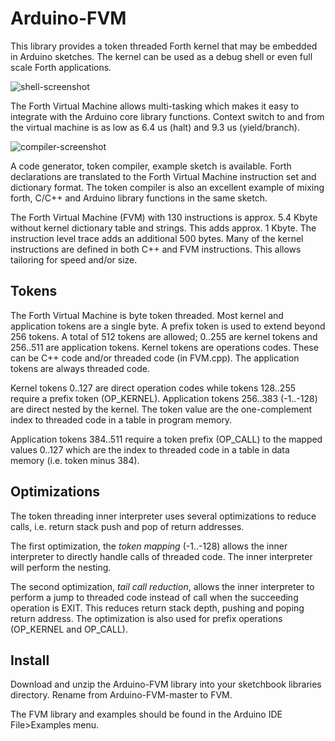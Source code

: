 # Arduino-FVM

This library provides a token threaded Forth kernel that may be
embedded in Arduino sketches. The kernel can be used as a debug
shell or even full scale Forth applications.

![shell-screenshot](https://dl.dropboxusercontent.com/u/993383/Cosa/screenshots/Screenshot%20from%202016-12-30%2020-40-06.png)

The Forth Virtual Machine allows multi-tasking which makes it easy to
integrate with the Arduino core library functions. Context switch to
and from the virtual machine is as low as 6.4 us (halt) and 9.3 us
(yield/branch).

![compiler-screenshot](https://dl.dropboxusercontent.com/u/993383/Cosa/screenshots/Screenshot%20from%202017-01-01%2016-54-07.png)

A code generator, token compiler, example sketch is available. Forth
declarations are translated to the Forth Virtual Machine instruction
set and dictionary format. The token compiler is also an excellent
example of mixing forth, C/C++ and Arduino library functions in the
same sketch.

The Forth Virtual Machine (FVM) with 130 instructions is approx. 5.4
Kbyte without kernel dictionary table and strings. This adds approx. 1
Kbyte. The instruction level trace adds an additional 500 bytes. Many of
the kernel instructions are defined in both C++ and FVM
instructions. This allows tailoring for speed and/or size.

## Tokens

The Forth Virtual Machine is byte token threaded. Most kernel and
application tokens are a single byte. A prefix token is used to
extend beyond 256 tokens. A total of 512 tokens are allowed; 0..255
are kernel tokens and 256..511 are application tokens. Kernel tokens
are operations codes. These can be C++ code and/or threaded code (in
FVM.cpp). The application tokens are always threaded code.

Kernel tokens 0..127 are direct operation codes while tokens 128..255
require a prefix token (OP_KERNEL). Application tokens 256..383
(-1..-128) are direct nested by the kernel. The token value are the
one-complement index to threaded code in a table in program memory.

Application tokens 384..511 require a token prefix (OP_CALL) to the
mapped values 0..127 which are the index to threaded code in a table
in data memory (i.e. token minus 384).

## Optimizations

The token threading inner interpreter uses several optimizations to
reduce calls, i.e. return stack push and pop of return addresses.

The first optimization, the _token mapping_ (-1..-128) allows the
inner interpreter to directly handle calls of threaded code. The inner
interpreter will perform the nesting.

The second optimization, _tail call reduction_, allows the inner
interpreter to perform a jump to threaded code instead of call when
the succeeding operation is EXIT. This reduces return stack depth,
pushing and poping return address. The optimization is also used for
prefix operations (OP_KERNEL and OP_CALL).

## Install

Download and unzip the Arduino-FVM library into your sketchbook
libraries directory. Rename from Arduino-FVM-master to FVM.

The FVM library and examples should be found in the Arduino IDE
File>Examples menu.
